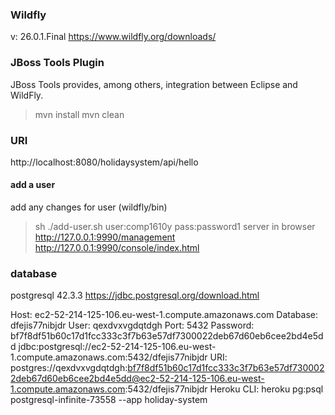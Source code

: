 ### Wildfly
v: 26.0.1.Final
https://www.wildfly.org/downloads/

### JBoss Tools Plugin
JBoss Tools provides, among others, integration between Eclipse and WildFly.

>mvn install
>mvn clean

### URI
http://localhost:8080/holidaysystem/api/hello

#### add a user
add any changes for user (wildfly/bin)
>sh ./add-user.sh
user:comp1610y
pass:password1
server in browser
>http://127.0.0.1:9990/management
http://127.0.0.1:9990/console/index.html	


### database

postgresql 42.3.3
https://jdbc.postgresql.org/download.html

Host: ec2-52-214-125-106.eu-west-1.compute.amazonaws.com
Database: dfejis77nibjdr
User: qexdvxvgdqtdgh
Port: 5432
Password: bf7f8df51b60c17d1fcc333c3f7b63e57df7300022deb67d60eb6cee2bd4e5dd
jdbc:postgresql://ec2-52-214-125-106.eu-west-1.compute.amazonaws.com:5432/dfejis77nibjdr
URI: postgres://qexdvxvgdqtdgh:bf7f8df51b60c17d1fcc333c3f7b63e57df7300022deb67d60eb6cee2bd4e5dd@ec2-52-214-125-106.eu-west-1.compute.amazonaws.com:5432/dfejis77nibjdr
Heroku CLI: heroku pg:psql postgresql-infinite-73558 --app holiday-system